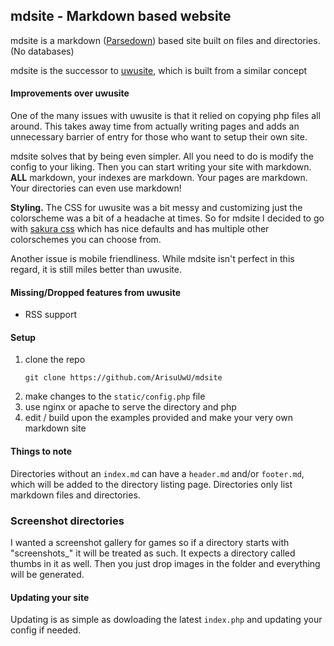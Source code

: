 mdsite - Markdown based website
-------------------------------

mdsite is a markdown ([Parsedown](https://github.com/erusev/parsedown)) based site built on files and directories. (No databases)

mdsite is the successor to [uwusite](https://github.com/ArisuUwU/uwusite), which is built from a similar concept

#### Improvements over uwusite
One of the many issues with uwusite is that it relied on copying php files all around. This takes away time from actually writing pages and adds an unnecessary barrier of entry for those who want to setup their own site.

mdsite solves that by being even simpler. All you need to do is modify the config to your liking. Then you can start writing your site with markdown. **ALL** markdown, your indexes are markdown. Your pages are markdown. Your directories can even use markdown!

**Styling.** The CSS for uwusite was a bit messy and customizing just the colorscheme was a bit of a headache at times. So for mdsite I decided to go with [sakura css](https://github.com/oxalorg/sakura) which has nice defaults and has multiple other colorschemes you can choose from.

Another issue is mobile friendliness. While mdsite isn't perfect in this regard, it is still miles better than uwusite.

#### Missing/Dropped features from uwusite
- RSS support

#### Setup
1. clone the repo 
	```
	git clone https://github.com/ArisuUwU/mdsite
	```
2. make changes to the `static/config.php` file
3. use nginx or apache to serve the directory and php
4. edit / build upon the examples provided and make your very own markdown site

#### Things to note
Directories without an `index.md` can have a `header.md` and/or `footer.md`, which will be added to the directory listing page. Directories only list markdown files and directories.

### Screenshot directories
I wanted a screenshot gallery for games so if a directory starts with "screenshots_" it will be treated as such.
It expects a directory called thumbs in it as well. Then you just drop images in the folder and everything will be generated.

#### Updating your site
Updating is as simple as dowloading the latest `index.php` and updating your config if needed.
